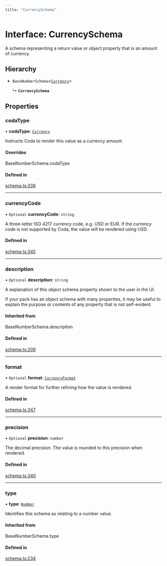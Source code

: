 ```yaml
---
title: "CurrencySchema"
---
```

# Interface: CurrencySchema

A schema representing a return value or object property that is an amount of currency.

## Hierarchy

- `BaseNumberSchema`<[`Currency`](../enums/ValueHintType.md#currency)\>

  ↳ **`CurrencySchema`**

## Properties

### codaType

• **codaType**: [`Currency`](../enums/ValueHintType.md#currency)

Instructs Coda to render this value as a currency amount.

#### Overrides

BaseNumberSchema.codaType

#### Defined in

[schema.ts:338](https://github.com/coda/packs-sdk/blob/main/schema.ts#L338)

___

### currencyCode

• `Optional` **currencyCode**: `string`

A three-letter ISO 4217 currency code, e.g. USD or EUR.
If the currency code is not supported by Coda, the value will be rendered using USD.

#### Defined in

[schema.ts:345](https://github.com/coda/packs-sdk/blob/main/schema.ts#L345)

___

### description

• `Optional` **description**: `string`

A explanation of this object schema property shown to the user in the UI.

If your pack has an object schema with many properties, it may be useful to
explain the purpose or contents of any property that is not self-evident.

#### Inherited from

BaseNumberSchema.description

#### Defined in

[schema.ts:209](https://github.com/coda/packs-sdk/blob/main/schema.ts#L209)

___

### format

• `Optional` **format**: [`CurrencyFormat`](../enums/CurrencyFormat.md)

A render format for further refining how the value is rendered.

#### Defined in

[schema.ts:347](https://github.com/coda/packs-sdk/blob/main/schema.ts#L347)

___

### precision

• `Optional` **precision**: `number`

The decimal precision. The value is rounded to this precision when rendered.

#### Defined in

[schema.ts:340](https://github.com/coda/packs-sdk/blob/main/schema.ts#L340)

___

### type

• **type**: [`Number`](../enums/ValueType.md#number)

Identifies this schema as relating to a number value.

#### Inherited from

BaseNumberSchema.type

#### Defined in

[schema.ts:234](https://github.com/coda/packs-sdk/blob/main/schema.ts#L234)
